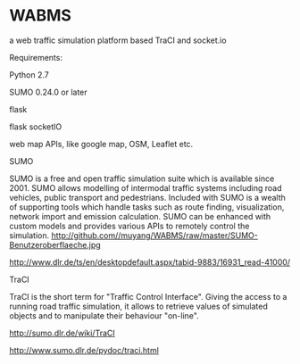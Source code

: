 # WABMS
a web traffic simulation platform based TraCI and socket.io


Requirements:

Python 2.7

SUMO 0.24.0 or later

flask

flask socketIO

web map APIs, like google map, OSM, Leaflet etc.




SUMO

SUMO is a free and open traffic simulation suite which is available since 2001. SUMO allows modelling of intermodal traffic systems including road vehicles, public transport and pedestrians. Included with SUMO is a wealth of supporting tools which handle tasks such as route finding, visualization, network import and emission calculation. SUMO can be enhanced with custom models and provides various APIs to remotely control the simulation.
http://github.com//muyang/WABMS/raw/master/SUMO-Benutzeroberflaeche.jpg


http://www.dlr.de/ts/en/desktopdefault.aspx/tabid-9883/16931_read-41000/

TraCI

TraCI is the short term for "Traffic Control Interface". Giving the access to a running road traffic simulation, it allows to retrieve values of simulated objects and to manipulate their behaviour "on-line".

http://sumo.dlr.de/wiki/TraCI

http://www.sumo.dlr.de/pydoc/traci.html




